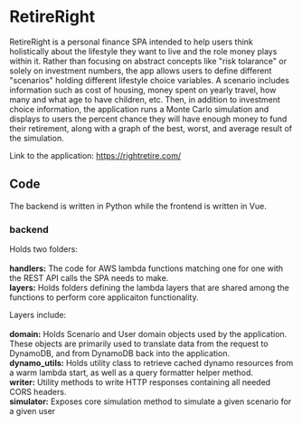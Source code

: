 # RetireRight
RetireRight is a personal finance SPA intended to help users think holistically about the lifestyle they want to live and the role money plays within it.
Rather than focusing on abstract concepts like "risk tolarance" or solely on investment numbers, the app allows users to define different "scenarios" 
holding different lifestyle choice variables. A scenario includes information such as cost of housing, money spent on yearly travel, how many and what
age to have children, etc. Then, in addition to investment choice information, the application runs a Monte Carlo simulation and displays to users the 
percent chance they will have enough money to fund their retirement, along with a graph of the best, worst, and average result of the simulation.

Link to the application: https://rightretire.com/

## Code
The backend is written in Python while the frontend is written in Vue.

### backend
Holds two folders: <br> <br>
**handlers:** The code for AWS lambda functions matching one for one with the REST API calls the SPA needs to make. <br>
**layers:** Holds folders defining the lambda layers that are shared among the functions to perform core applicaiton functionality. <br>

Layers include: <br> <br>
**domain:** Holds Scenario and User domain objects used by the application. These objects are primarily used to translate data from the request to DynamoDB, and from DynamoDB back into the application. <br>
**dynamo_utils:** Holds utility class to retrieve cached dynamo resources from a warm lambda start, as well as a query formatter helper method. <br>
**writer:** Utility methods to write HTTP responses containing all needed CORS headers. <br>
**simulator:** Exposes core simulation method to simulate a given scenario for a given user <br>


